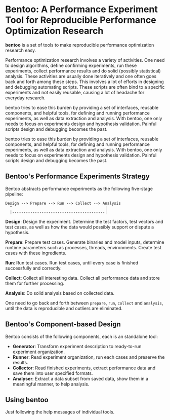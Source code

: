 # Bentoo: A Performance Experiment Tool for Reproducible Performance Optimization Research

**bentoo** is a set of tools to make reproducible performance optimization research easy.

Performance optimization research involves a variety of activities. One need to design algorithms, define confirming experiments, run these experiments, collect performance results and do solid (possibly statistical) analysis. These activities are usually done iteratively and one often goes back and forth among these steps. This involves a lot of efforts in designing and debugging automating scripts. These scripts are often bind to a specific experiments and not easily reusable, causing a lot of headache for everyday research.

bentoo tries to ease this burden by providing a set of interfaces, reusable components, and helpful tools, for defining and running performance experiments, as well as data extraction and analysis. With bentoo, one only needs to focus on experiments design and hypothesis validation. Painful scripts design and debugging becomes the past.

bentoo tries to ease this burden by providing a set of interfaces, reusable components, and helpful tools, for defining and running performance experiments, as well as data extraction and analysis. With bentoo, one only needs to focus on experiments design and hypothesis validation. Painful scripts design and debugging becomes the past.

## Bentoo's Performance Experiments Strategy

Bentoo abstracts performance experiments as the following five-stage pipeline:

```
Design --> Prepare --> Run --> Collect --> Analysis
  ^                                         |
  |-----------------------------------------|
```

**Design**: Design the experiment. Determine the test factors, test vectors and test cases, as well as how the data would possibly support or dispute a hypothesis.

**Prepare**: Prepare test cases. Generate binaries and model inputs, determine runtime parameters such as processes, threads, environments. Create test cases with these ingredients.

**Run**: Run test cases. Run test cases, until every case is finished successfully and correctly.

**Collect**: Collect all interesting data. Collect all performance data and store them for further processing.

**Analysis**: Do solid analysis based on collected data.

One need to go back and forth between `prepare`, `run`, `collect` and `analysis`, until the data is reproducible and outliers are eliminated.

## Bentoo's Component-based Design

Bentoo consists of the following components, each is an standalone tool:

- **Generator**: Transform experiment description to ready-to-run experiment organization.
- **Runner**: Read experiment organization, run each cases and preserve the results.
- **Collector**: Read finished experiments, extract performance data and save them into user specified formats.
- **Analyser**: Extract a data subset from saved data, show them in a meaningful manner, to help analysis.

## Using bentoo

Just following the help messages of individual tools.
